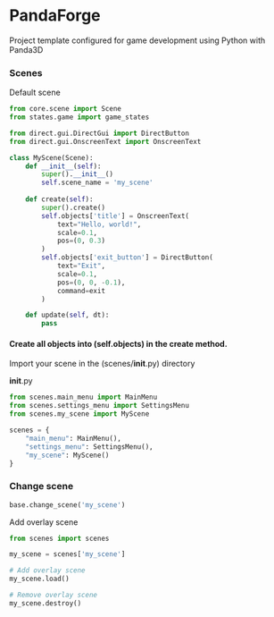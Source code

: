 # PandaForge

Project template configured for game development using Python with Panda3D

### Scenes

Default scene

```python
from core.scene import Scene
from states.game import game_states

from direct.gui.DirectGui import DirectButton
from direct.gui.OnscreenText import OnscreenText

class MyScene(Scene):
    def __init__(self):
        super().__init__()
        self.scene_name = 'my_scene'
        
    def create(self):
        super().create()
        self.objects['title'] = OnscreenText(
            text="Hello, world!",
            scale=0.1,
            pos=(0, 0.3)
        )
        self.objects['exit_button'] = DirectButton(
            text="Exit",
            scale=0.1,
            pos=(0, 0, -0.1),
            command=exit
        )

    def update(self, dt):
        pass
```

#### Create all objects into (self.objects) in the create method.

Import your scene in the (scenes/__init__.py) directory

__init__.py
```python
from scenes.main_menu import MainMenu
from scenes.settings_menu import SettingsMenu
from scenes.my_scene import MyScene

scenes = {
    "main_menu": MainMenu(),
    "settings_menu": SettingsMenu(),
    "my_scene": MyScene()
}
```

### Change scene

```python
base.change_scene('my_scene')
```

Add overlay scene

```python
from scenes import scenes

my_scene = scenes['my_scene']

# Add overlay scene
my_scene.load()

# Remove overlay scene
my_scene.destroy()
```